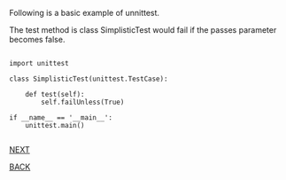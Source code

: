 

Following is a basic example of unnittest. 

The test method is class SimplisticTest would fail if the passes parameter becomes false. 


<pre><code>
import unittest

class SimplisticTest(unittest.TestCase):

    def test(self):
        self.failUnless(True)

if __name__ == '__main__':
    unittest.main()
    
</code></pre>


[NEXT](https://github.com/hariniiyer/CSCI-5828_Presentation2_Testing-Frameworks/blob/master/nose.md)

[BACK](https://github.com/hariniiyer/CSCI-5828_Presentation2_Testing-Frameworks/blob/master/unittest.md)
